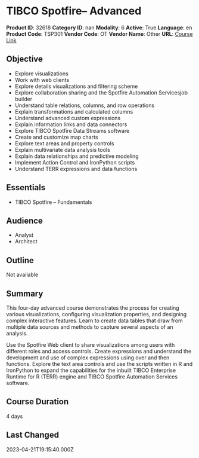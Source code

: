 # TIBCO Spotfire– Advanced

**Product ID**: 32618
**Category ID**: nan
**Modality**: 6
**Active**: True
**Language**: en
**Product Code**: TSP301
**Vendor Code**: OT
**Vendor Name**: Other
**URL**: [Course Link](https://www.fastlaneus.com/course/ot-tsp301)

## Objective
- Explore visualizations
- Work with web clients
- Explore details visualizations and filtering scheme
- Explore collaboration sharing and the Spotfire Automation Servicesjob builder
- Understand table relations, columns, and row operations
- Explain transformations and calculated columns
- Understand advanced custom expressions
- Explain information links and data connectors
- Explore TIBCO Spotfire Data Streams software
- Create and customize map charts
- Explore text areas and property controls
- Explain multivariate data analysis tools
- Explain data relationships and predictive modeling
- Implement Action Control and IronPython scripts
- Understand TERR expressions and data functions

## Essentials
- TIBCO Spotfire – Fundamentals

## Audience
- Analyst
- Architect

## Outline
Not available

## Summary
This four-day advanced course demonstrates the process for creating various visualizations, configuring visualization properties, and designing complex interactive features. Learn to create data tables that draw from multiple data sources and methods to capture several aspects of an analysis.

Use the Spotfire Web client to share visualizations among users with different roles and access controls. Create expressions and understand the development and use of complex expressions using over and then functions. Explore the text area controls and use the scripts written in R and IronPython to expand the capabilities for the inbuilt
TIBCO Enterprise Runtime for R (TERR) engine and TIBCO Spotfire Automation Services software.

## Course Duration
4 days

## Last Changed
2023-04-21T19:15:40.000Z
